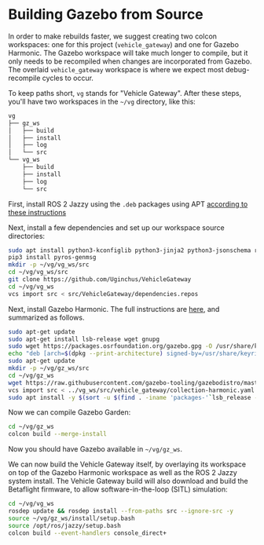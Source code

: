 # Building Gazebo from Source

In order to make rebuilds faster, we suggest creating two colcon workspaces: one for this project (`vehicle_gateway`) and one for Gazebo Harmonic. The Gazebo workspace will take much longer to compile, but it only needs to be recompiled when changes are incorporated from Gazebo. The overlaid `vehicle_gateway` workspace is where we expect most debug-recompile cycles to occur.

To keep paths short, `vg` stands for "Vehicle Gateway". After these steps, you'll have two workspaces in the `~/vg` directory, like this:

```bash
vg
├── gz_ws
│   ├── build
│   ├── install
│   ├── log
│   └── src
└── vg_ws
    ├── build
    ├── install
    ├── log
    └── src
```

First, install ROS 2 Jazzy using the `.deb` packages using APT [according to these instructions](http://docs.ros.org/en/jazzy/Installation/Ubuntu-Install-Debians.html)

Next, install a few dependencies and set up our workspace source directories:
```bash
sudo apt install python3-kconfiglib python3-jinja2 python3-jsonschema ros-jazzy-gps-msgs gcc-arm-none-eabi libfuse2
pip3 install pyros-genmsg
mkdir -p ~/vg/vg_ws/src
cd ~/vg/vg_ws/src
git clone https://github.com/Uginchus/VehicleGateway
cd ~/vg/vg_ws
vcs import src < src/VehicleGateway/dependencies.repos
```

Next, install Gazebo Harmonic. The full instructions are [here](https://gazebosim.org/docs/harmonic/install_ubuntu), and summarized as follows.

```bash
sudo apt-get update
sudo apt-get install lsb-release wget gnupg
sudo wget https://packages.osrfoundation.org/gazebo.gpg -O /usr/share/keyrings/pkgs-osrf-archive-keyring.gpg
echo "deb [arch=$(dpkg --print-architecture) signed-by=/usr/share/keyrings/pkgs-osrf-archive-keyring.gpg] http://packages.osrfoundation.org/gazebo/ubuntu-stable $(lsb_release -cs) main" | sudo tee /etc/apt/sources.list.d/gazebo-stable.list > /dev/null
sudo apt-get update
mkdir -p ~/vg/gz_ws/src
cd ~/vg/gz_ws
wget https://raw.githubusercontent.com/gazebo-tooling/gazebodistro/master/collection-harmonic.yaml
vcs import src < ../vg_ws/src/vehicle_gateway/collection-harmonic.yaml
sudo apt install -y $(sort -u $(find . -iname 'packages-'`lsb_release -cs`'.apt' -o -iname 'packages.apt' | grep -v '/\.git/') | sed '/gz\|sdf/d' | tr '\n' ' ')
```

Now we can compile Gazebo Garden:

```bash
cd ~/vg/gz_ws
colcon build --merge-install
```
Now you should have Gazebo available in `~/vg/gz_ws`.

We can now build the Vehicle Gateway itself, by overlaying its workspace on top of the Gazebo Harmonic workspace as well as the ROS 2 Jazzy system install. The Vehicle Gateway build will also download and build the Betaflight firmware, to allow software-in-the-loop (SITL) simulation:

```bash
cd ~/vg/vg_ws
rosdep update && rosdep install --from-paths src --ignore-src -y
source ~/vg/gz_ws/install/setup.bash
source /opt/ros/jazzy/setup.bash
colcon build --event-handlers console_direct+
```

